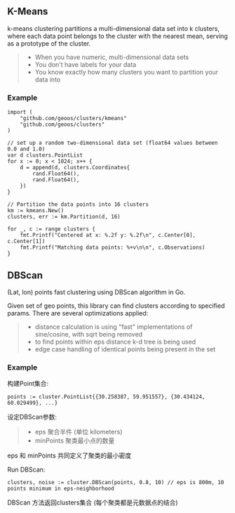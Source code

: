 ## K-Means
k-means clustering partitions a multi-dimensional data set into k clusters, where each data point belongs to the cluster with the nearest mean, serving as a prototype of the cluster.

> * When you have numeric, multi-dimensional data sets
> * You don't have labels for your data
> * You know exactly how many clusters you want to partition your data into

### Example
```
import (
	"github.com/geoos/clusters/kmeans"
	"github.com/geoos/clusters"
)

// set up a random two-dimensional data set (float64 values between 0.0 and 1.0)
var d clusters.PointList
for x := 0; x < 1024; x++ {
	d = append(d, clusters.Coordinates{
		rand.Float64(),
		rand.Float64(),
	})
}

// Partition the data points into 16 clusters
km := kmeans.New()
clusters, err := km.Partition(d, 16)

for _, c := range clusters {
	fmt.Printf("Centered at x: %.2f y: %.2f\n", c.Center[0], c.Center[1])
	fmt.Printf("Matching data points: %+v\n\n", c.Observations)
}
```

## DBScan

(Lat, lon) points fast clustering using DBScan algorithm in Go.

Given set of geo points, this library can find clusters according to specified params. There are several optimizations applied:

> * distance calculation is using "fast" implementations of sine/cosine, with sqrt being removed
> * to find points within eps distance k-d tree is being used
> * edge case handling of identical points being present in the set

### Example
构建Point集合:
```
points := cluster.PointList{{30.258387, 59.951557}, {30.434124, 60.029499}, ...}
```
设定DBScan参数:

> * eps 聚合半件 (单位 kilometers)
> * minPoints 聚类最小点的数量

eps 和 minPoints 共同定义了聚类的最小密度

Run DBScan:
```
clusters, noise := cluster.DBScan(points, 0.8, 10) // eps is 800m, 10 points minimum in eps-neighborhood

```
DBScan 方法返回clusters集合 (每个聚类都是元数据点的结合)